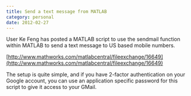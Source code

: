 ```yaml
---
title: Send a text message from MATLAB
category: personal
date: 2012-02-27
---
```


User Ke Feng has posted a MATLAB script to use the sendmail function within
MATLAB to send a text message to US based mobile numbers. <!--more-->

[http://www.mathworks.com/matlabcentral/fileexchange/16649](http://www.mathworks.com/matlabcentral/fileexchange/16649)

The setup is quite simple, and if you have 2-factor authentication on your
Google account, you can use an application specific password for this script to
give it access to your GMail.
<!--more-->

